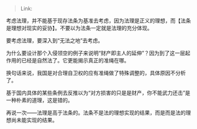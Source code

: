 > Link: 

考虑法理，并不能基于现存法条为基准去考虑，因为法理是正义的理想，而【法条是理想对现实的妥协】。不要以为法条一定就是法理的充分体现。  
  
要考虑法理，要深入到“无法之地”去考虑。  
  
为什么要设计那个入侵领空的例子来说明“财产即主人的延伸”？因为到了这一层起作用的已经是自然法了。它更能揭示真正的准绳在哪。  
  
换句话来说，我国是对合理自卫权的应有准绳做了特殊调整的，具体原因不分析了。  
  
基于国内具体的某些条例去反推以为“对方损害的只是是财产，你不能武力还击”是一种朴素的道理，这是错的。  
  
再说一次——法理是高于法条的。法条不是法的理想实现的结果，而是而是法的理想尚未能实现的结果。
